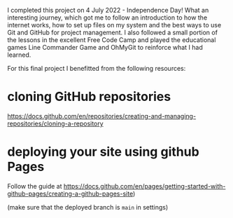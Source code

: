 I completed this project on 4 July 2022 - Independence Day! What an 
interesting journey, which got me to follow an introduction to how the 
internet works, how to set up files on my system and the best ways to use 
Git and GitHub for project management. I also followed a small portion of the 
lessons in the excellent Free Code Camp and played the educational games 
Line Commander Game and OhMyGit to reinforce what I had learned. 

For this final project I benefitted from the following resources:

# cloning GitHub repositories 
https://docs.github.com/en/repositories/creating-and-managing-repositories/cloning-a-repository

# deploying your site using github Pages

Follow the guide 
at https://docs.github.com/en/pages/getting-started-with-github-pages/creating-a-github-pages-site)

(make sure that the deployed branch is `main` in settings)
